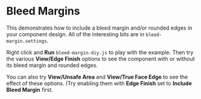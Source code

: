 # Bleed Margins

This demonstrates how to include a bleed margin and/or rounded edges
in your component design. All of the interesting bits are in
`bleed-margin.settings`.

Right click and **Run** `bleed-margin-diy.js` to play with the example.
Then try the various **View/Edge Finish** options to see the component
with or without its bleed margin and rounded edges.

You can also try **View/Unsafe Area** and **View/True Face Edge**
to see the effect of these options. (Try enabling them with
**Edge Finish** set to **Include Bleed Margin** first.